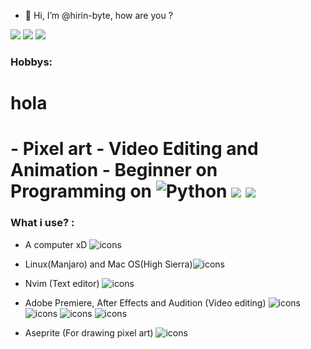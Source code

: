 - 👋 Hi, I’m @hirin-byte, how are you ? 

<!---
hirin-byte/hirin-byte is a ✨ special ✨ repository because its `README.md` (this file) appears on your GitHub profile.
You can click the Preview link to take a look at your changes.
--->

<!---
Socials Networks
--->
![](https://img.shields.io/twitter/url?color=white&label=twitter&logo=twitter&logoColor=white&style=for-the-badge&url=https%3A%2F%2Ftwitter.com%2Fthe_hirin)
![](https://img.shields.io/twitter/url?color=white&label=instagram&logo=instagram&logoColor=white&style=for-the-badge&url=https%3A%2F%2Fwww.instagram.com%2Fthe_hirin%2F)
![](https://discord-md-badge.vercel.app/api/shield/424697596448210964?theme=clean)

### Hobbys: 
<h1>hola<h1/>
- Pixel art 
- Video Editing and Animation
- Beginner on Programming on <img alt="Python" src="https://img.shields.io/badge/python-%2314354C.svg?style=for-the-badge&logo=python&logoColor=yellow"/> <img src="https://img.shields.io/badge/html-%2314354C.svg?style=for-the-badge&logo=HTML5&logoColor=orange" /> <img src="https://img.shields.io/badge/css-%2314354C.svg?style=for-the-badge&logo=CSS3&logoColor=blue" />

### What i use? :

- A computer xD ![icons](https://user-images.githubusercontent.com/76855526/126586570-66b39d97-c2b0-4639-b02d-e73dd9ae5f68.png)
- Linux(Manjaro)  and Mac OS(High Sierra)![icons](https://user-images.githubusercontent.com/76855526/126586393-c9838d73-6a60-4d13-8710-78edbbc51f16.png)

- Nvim (Text editor) ![icons](https://user-images.githubusercontent.com/76855526/126586277-229b1233-36a4-4504-965e-8c681b5ed4af.png)
- Adobe Premiere, After Effects and Audition (Video editing) ![icons](https://user-images.githubusercontent.com/76855526/126586421-02b2632a-e1b9-428c-be82-defddcfeace0.png) ![icons](https://user-images.githubusercontent.com/76855526/126586437-38390281-94bc-4177-8bf8-1e737e9dc837.png) ![icons](https://user-images.githubusercontent.com/76855526/126586456-eb80c880-67b1-40b4-8bed-2ed969de5233.png) ![icons](https://user-images.githubusercontent.com/76855526/126586487-2147c468-0a35-4b19-b4b9-609ba8b7a652.png)
- Aseprite (For drawing pixel art) ![icons](https://user-images.githubusercontent.com/76855526/126586247-87e3e6c9-9dbc-4e17-a720-8d9469a7c12e.png)


